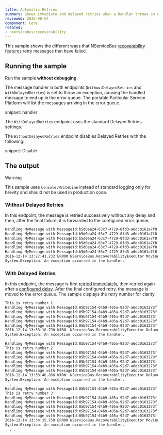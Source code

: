 ```yaml
---
title: Automatic Retries
summary: Shows immediate and delayed retries when a handler throws an exception.
reviewed: 2025-08-04
component: Core
related:
- nservicebus/recoverability
---
```


This sample shows the different ways that NServiceBus [recoverability features](/nservicebus/recoverability/) retry messages that have failed.

## Running the sample

Run the sample **without debugging**.

The message handler in both endpoints (`WithoutDelayedRetries` and `WithDelayedRetries`) is set to throw an exception, causing the handled message to end up in the error queue. The portable Particular Service Platform will list the messages arriving in the error queue.

snippet: handler

The `WithDelayedRetries` endpoint uses the standard Delayed Retries settings.

The `WithoutDelayedRetries` endpoint disables Delayed Retries with the following:

snippet: Disable

## The output

> [!WARNING]
> This sample uses `Console.WriteLine` instead of standard logging only for brevity and should not be used in production code.

### Without Delayed Retries

In this endpoint, the message is retried successively without any delay and then, after the final failure, it is forwarded to the configured error queue.

```bash
Handling MyMessage with MessageId:b5d0ea24-63c7-4729-8fd3-a6dc0161a7f8
Handling MyMessage with MessageId:b5d0ea24-63c7-4729-8fd3-a6dc0161a7f8
Handling MyMessage with MessageId:b5d0ea24-63c7-4729-8fd3-a6dc0161a7f8
Handling MyMessage with MessageId:b5d0ea24-63c7-4729-8fd3-a6dc0161a7f8
Handling MyMessage with MessageId:b5d0ea24-63c7-4729-8fd3-a6dc0161a7f8
Handling MyMessage with MessageId:b5d0ea24-63c7-4729-8fd3-a6dc0161a7f8
2016-12-14 13:27:41.232 ERROR NServiceBus.RecoverabilityExecutor Moving message 'b5d0ea24-63c7-4729-8fd3-a6dc0161a7f8' to the error queue 'error' because processing failed due to an exception:
System.Exception: An exception occurred in the handler.
```

### With Delayed Retries

In this endpoint, the message is first [retried immediately](/nservicebus/recoverability/#immediate-retries), then retried again after a [configured delay](/nservicebus/recoverability/configure-delayed-retries.md). After the final configured retry, the message is moved to the error queue. The sample displays the retry number for clarity.

```bash
This is retry number 1
Handling MyMessage with MessageId:05b97154-04b9-405a-92d7-a6dc0163273f
Handling MyMessage with MessageId:05b97154-04b9-405a-92d7-a6dc0163273f
Handling MyMessage with MessageId:05b97154-04b9-405a-92d7-a6dc0163273f
Handling MyMessage with MessageId:05b97154-04b9-405a-92d7-a6dc0163273f
Handling MyMessage with MessageId:05b97154-04b9-405a-92d7-a6dc0163273f
2016-12-14 13:33:18.790 WARN  NServiceBus.RecoverabilityExecutor Delayed Retry will reschedule message '05b97154-04b9-405a-92d7-a6dc0163273f' after a delay of 00:00:20 because of an exception:
System.Exception: An exception occurred in the handler.
. . .
Handling MyMessage with MessageId:05b97154-04b9-405a-92d7-a6dc0163273f
This is retry number 2
Handling MyMessage with MessageId:05b97154-04b9-405a-92d7-a6dc0163273f
Handling MyMessage with MessageId:05b97154-04b9-405a-92d7-a6dc0163273f
Handling MyMessage with MessageId:05b97154-04b9-405a-92d7-a6dc0163273f
Handling MyMessage with MessageId:05b97154-04b9-405a-92d7-a6dc0163273f
Handling MyMessage with MessageId:05b97154-04b9-405a-92d7-a6dc0163273f
2016-12-14 13:33:40.886 WARN  NServiceBus.RecoverabilityExecutor Delayed Retry will reschedule message '05b97154-04b9-405a-92d7-a6dc0163273f' after a delay of 00:00:30 because of an exception:
System.Exception: An exception occurred in the handler.
. . .
Handling MyMessage with MessageId:05b97154-04b9-405a-92d7-a6dc0163273f
This is retry number 3
Handling MyMessage with MessageId:05b97154-04b9-405a-92d7-a6dc0163273f
Handling MyMessage with MessageId:05b97154-04b9-405a-92d7-a6dc0163273f
Handling MyMessage with MessageId:05b97154-04b9-405a-92d7-a6dc0163273f
Handling MyMessage with MessageId:05b97154-04b9-405a-92d7-a6dc0163273f
Handling MyMessage with MessageId:05b97154-04b9-405a-92d7-a6dc0163273f
2016-12-14 13:34:15.750 ERROR NServiceBus.RecoverabilityExecutor Moving message '05b97154-04b9-405a-92d7-a6dc0163273f' to the error queue 'error' because processing failed due to an exception:
System.Exception: An exception occurred in the handler.
. . .
```

